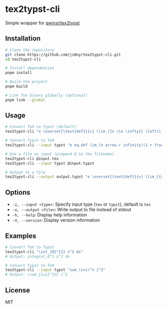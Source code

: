 # tex2typst-cli

Simple wrapper for [qwinsi/tex2typst](https://github.com/qwinsi/tex2typst)

## Installation

```bash
# Clone the repository
git clone https://github.com/js0ny/tex2typst-cli.git
cd tex2typst-cli

# Install dependencies
pnpm install

# Build the project
pnpm build

# Link the binary globally (optional)
pnpm link --global
```

## Usage

```bash
# Convert TeX to Typst (default)
tex2typst-cli "e \overset{\text{def}}{=} \lim_{{n \to \infty}} \left(1 + \frac{1}{n}\right)^n"

# Convert Typst to TeX
tex2typst-cli --input typst "e eq.def lim_(n arrow.r infinity)(1 + frac(1, n))^n"

# Use a file as input (prepend @ to the filename)
tex2typst-cli @input.tex
tex2typst-cli --input typst @input.typst

# Output to a file
tex2typst-cli --output output.typst "e \overset{\text{def}}{=} \lim_{{n \to \infty}} \left(1 + \frac{1}{n}\right)^n"
```

## Options

- `-i, --input <type>`: Specify input type (`tex` or `typst`), default is `tex`
- `-o, --output <file>`: Write output to file instead of stdout
- `-h, --help`: Display help information
- `-V, --version`: Display version information

## Examples

```bash
# Convert TeX to Typst
tex2typst-cli "\int_{0}^{1} x^2 dx"
# Output: integral_0^1 x^2 dx

# Convert Typst to TeX
tex2typst-cli --input typst "sum_(i=1)^n i^2"
# Output: \sum_{i=1}^{n} i^2
```

## License

MIT
